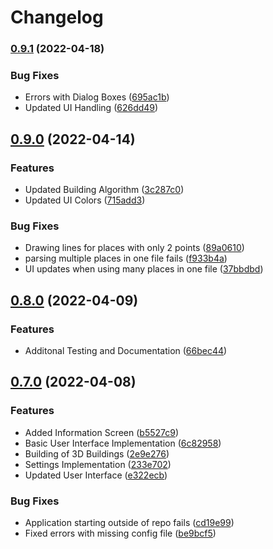 # Changelog

### [0.9.1](https://github.com/comp195/senior-project-spring-2022-blueprint-automation-tool/compare/v0.9.0...v0.9.1) (2022-04-18)


### Bug Fixes

* Errors with Dialog Boxes ([695ac1b](https://github.com/comp195/senior-project-spring-2022-blueprint-automation-tool/commit/695ac1b76f0e6c09ff21240c4d7d47fa34bcd084))
* Updated UI Handling ([626dd49](https://github.com/comp195/senior-project-spring-2022-blueprint-automation-tool/commit/626dd494f8e2f98d37b1dc7562d6ce102a132af2))

## [0.9.0](https://github.com/comp195/senior-project-spring-2022-blueprint-automation-tool/compare/v0.8.0...v0.9.0) (2022-04-14)


### Features

* Updated Building Algorithm ([3c287c0](https://github.com/comp195/senior-project-spring-2022-blueprint-automation-tool/commit/3c287c01b95b065d5bf90d7ef4fdd82f15c46224))
* Updated UI Colors ([715add3](https://github.com/comp195/senior-project-spring-2022-blueprint-automation-tool/commit/715add3676afe63dd39ca7abce07b139cce4ed07))


### Bug Fixes

* Drawing lines for places with only 2 points ([89a0610](https://github.com/comp195/senior-project-spring-2022-blueprint-automation-tool/commit/89a0610f2f0a7155ba68a33605b6c041ac6f8e2e))
* parsing multiple places in one file fails ([f933b4a](https://github.com/comp195/senior-project-spring-2022-blueprint-automation-tool/commit/f933b4aa3475c3ccec85760c6324f8a99766303c))
* UI updates when using many places in one file ([37bbdbd](https://github.com/comp195/senior-project-spring-2022-blueprint-automation-tool/commit/37bbdbdd3c012ef1686d526a89623b051d8d00cd))

## [0.8.0](https://github.com/comp195/senior-project-spring-2022-blueprint-automation-tool/compare/v0.7.0...v0.8.0) (2022-04-09)


### Features

* Additonal Testing and Documentation ([66bec44](https://github.com/comp195/senior-project-spring-2022-blueprint-automation-tool/commit/66bec4477f150cfe75c299d5798667fa1f9bf73f))

## [0.7.0](https://github.com/comp195/senior-project-spring-2022-blueprint-automation-tool/compare/v0.6.0...v0.7.0) (2022-04-08)


### Features

* Added Information Screen ([b5527c9](https://github.com/comp195/senior-project-spring-2022-blueprint-automation-tool/commit/b5527c93e423940e88cb8e6cdf593294f0a0d239))
* Basic User Interface Implementation ([6c82958](https://github.com/comp195/senior-project-spring-2022-blueprint-automation-tool/commit/6c829582dfd1f984c3f1a07f37428877e2ac0ccd))
* Building of 3D Buildings ([2e9e276](https://github.com/comp195/senior-project-spring-2022-blueprint-automation-tool/commit/2e9e276d7e64de9649faaec423682bf41fda1609))
* Settings Implementation ([233e702](https://github.com/comp195/senior-project-spring-2022-blueprint-automation-tool/commit/233e702099d865e765579827e144cbb38714e605))
* Updated User Interface ([e322ecb](https://github.com/comp195/senior-project-spring-2022-blueprint-automation-tool/commit/e322ecba6467c34f35b49880d1b21e0697007db3))


### Bug Fixes

* Application starting outside of repo fails ([cd19e99](https://github.com/comp195/senior-project-spring-2022-blueprint-automation-tool/commit/cd19e996136f12786533dfe57467ed4bb46e6684))
* Fixed errors with missing config file ([be9bcf5](https://github.com/comp195/senior-project-spring-2022-blueprint-automation-tool/commit/be9bcf5aad39b8c69d03150d8386a285ba4cca77))
